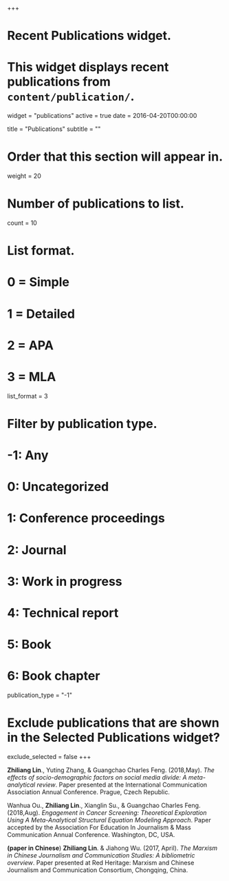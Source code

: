 +++
# Recent Publications widget.
# This widget displays recent publications from `content/publication/`.
widget = "publications"
active = true
date = 2016-04-20T00:00:00

title = "Publications"
subtitle = ""

# Order that this section will appear in.
weight = 20

# Number of publications to list.
count = 10

# List format.
#   0 = Simple
#   1 = Detailed
#   2 = APA
#   3 = MLA
list_format = 3

# Filter by publication type.
# -1: Any
#  0: Uncategorized
#  1: Conference proceedings
#  2: Journal
#  3: Work in progress
#  4: Technical report
#  5: Book
#  6: Book chapter
publication_type = "-1"

# Exclude publications that are shown in the Selected Publications widget?
exclude_selected = false
+++

**Zhiliang Lin**., Yuting Zhang, & Guangchao Charles Feng. (2018,May). *The effects of socio-demographic factors on social media divide: A meta-analytical review*. Paper presented at the International Communication Association Annual Conference. Prague, Czech Republic.

Wanhua Ou., **Zhiliang Lin**., Xianglin Su., & Guangchao Charles Feng.  (2018,Aug).  *Engagement in Cancer Screening: Theoretical Exploration Using A Meta-Analytical Structural Equation Modeling Approach*. Paper accepted by the Association For Education In Journalism & Mass Communication Annual Conference. Washington, DC, USA.

**(paper in Chinese**) **Zhiliang Lin**. & Jiahong Wu. (2017, April). *The Marxism in Chinese Journalism and Communication Studies: A bibliometric overview*. Paper presented at Red Heritage: Marxism and Chinese Journalism and Communication Consortium, Chongqing, China.

